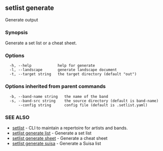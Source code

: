 ## setlist generate

Generate output

### Synopsis

Generate a set list or a cheat sheet.


### Options

```
  -h, --help            help for generate
  -l, --landscape       generate landscape document
  -t, --target string   the target directory (default "out")
```

### Options inherited from parent commands

```
  -b, --band-name string   the name of the band
  -s, --band-src string    the source directory (default is band-name)
      --config string      config file (default is .setlist.yaml)
```

### SEE ALSO

* [setlist](setlist.md)	 - CLI to maintain a repertoire for artists and bands.
* [setlist generate list](setlist_generate_list.md)	 - Generate a set list
* [setlist generate sheet](setlist_generate_sheet.md)	 - Generate a cheat sheet
* [setlist generate suisa](setlist_generate_suisa.md)	 - Generate a Suisa list

